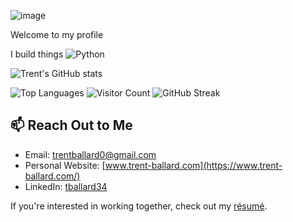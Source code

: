![image](https://github.com/user-attachments/assets/a4f1a00c-7827-4ada-987c-8028601d2232)

Welcome to my profile

I build things
![Python](https://img.shields.io/badge/Python-3776AB?style=for-the-badge&logo=python&logoColor=white)

![Trent's GitHub stats](https://github-readme-stats.vercel.app/api?username=tballard34&show_icons=true&theme=radical)

![Top Languages](https://github-readme-stats.vercel.app/api/top-langs/?username=tballard34&layout=compact&theme=radical)
![Visitor Count](https://visitor-badge.glitch.me/badge?page_id=tballard34.tballard34)
![GitHub Streak](https://github-readme-streak-stats.herokuapp.com/?user=tballard34&theme=radical)


## 📫 Reach Out to Me
- Email: [trentballard0@gmail.com](mailto:trentballard0@gmail.com)
- Personal Website: [www.trent-ballard.com](https://www.trent-ballard.com/)
- LinkedIn: [tballard34](https://www.linkedin.com/in/trentballard/)

If you're interested in working together, check out my [résumé](https://tballard34.github.io/Trent_Ballard_Resume.pdf).
